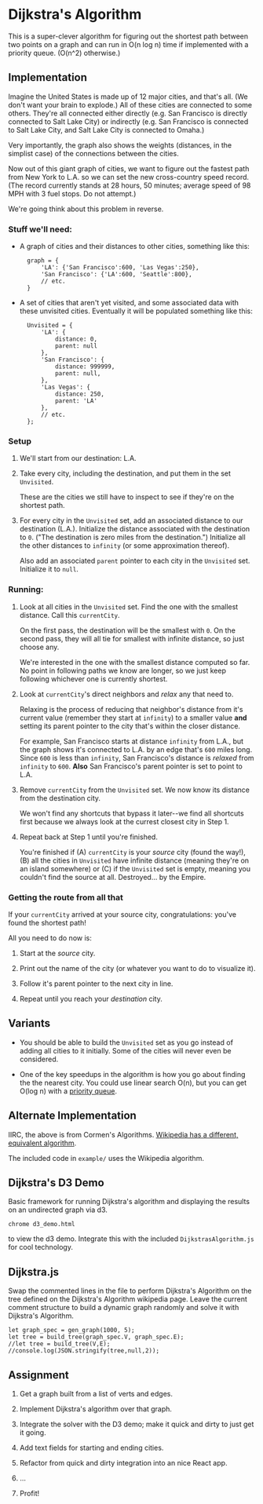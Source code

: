 Dijkstra's Algorithm
====
This is a super-clever algorithm for figuring out the shortest path between two points on a graph and can run in O(n log n) time if implemented with a priority queue. (O(n^2) otherwise.)

Implementation
---
Imagine the United States is made up of 12 major cities, and that's all. (We don't want your brain to explode.) All of these cities are connected to some others. They're all connected either directly (e.g. San Francisco is directly connected to Salt Lake City) or indirectly (e.g. San Francisco is connected to Salt Lake City, and Salt Lake City is connected to Omaha.)

Very importantly, the graph also shows the weights (distances, in the simplist case) of the connections between the cities.

Now out of this giant graph of cities, we want to figure out the fastest path from New York to L.A. so we can set the new cross-country speed record. (The record currently stands at 28 hours, 50 minutes; average speed of 98 MPH with 3 fuel stops. Do not attempt.)

We're going think about this problem in reverse.

### Stuff we'll need:

* A graph of cities and their distances to other cities, something like this:

        graph = {
            'LA': {'San Francisco':600, 'Las Vegas':250},
            'San Francisco': {'LA':600, 'Seattle':800},
            // etc.
        }

* A set of cities that aren't yet visited, and some associated data with these unvisited cities. Eventually it will be populated something like this:

        Unvisited = {
            'LA': {
                distance: 0,
                parent: null
            },
            'San Francisco': {
                distance: 999999,
                parent: null,
            },
            'Las Vegas': {
                distance: 250,
                parent: 'LA'
            },
            // etc.
        };
### Setup

1. We'll start from our destination: L.A.

2. Take every city, including the destination, and put them in the set `Unvisited`.

    These are the cities we still have to inspect to see if they're on the shortest path.

3. For every city in the `Unvisited` set, add an associated distance to our destination (L.A.). Initialize the distance associated with the destination to `0`. ("The destination is zero miles from the destination.") Initialize all the other distances to `infinity` (or some approximation thereof).

    Also add an associated `parent` pointer to each city in the `Unvisited` set. Initialize it to `null`.

### Running:

1. Look at all cities in the `Unvisited` set. Find the one with the smallest distance. Call this `currentCity`.

    On the first pass, the destination will be the smallest with `0`. On the second pass, they will all tie for smallest with infinite distance, so just choose any.

    We're interested in the one with the smallest distance computed so far. No point in following paths we know are longer, so we just keep following whichever one is currently shortest.

2. Look at `currentCity`'s direct neighbors and *relax* any that need to.

    Relaxing is the process of reducing that neighbor's distance from it's current value (remember they start at `infinity`) to a smaller value **and** setting its parent pointer to the city that's within the closer distance.

    For example, San Francisco starts at distance `infinity` from L.A., but the graph shows it's connected to L.A. by an edge that's `600` miles long. Since `600` is less than `infinity`, San Francisco's distance is *relaxed* from `infinity` to `600`. **Also** San Francisco's parent pointer is set to point to L.A.

3. Remove `currentCity` from the `Unvisited` set. We now know its distance from the destination city.

    We won't find any shortcuts that bypass it later--we find all shortcuts first because we always look at the currest closest city in Step 1.

4. Repeat back at Step 1 until you're finished. 

    You're finished if (A) `currentCity` is your *source* city (found the way!), (B) all the cities in `Unvisited` have infinite distance (meaning they're on an island somewhere) or (C) if the `Unvisited` set is empty, meaning you couldn't find the source at all. Destroyed... by the Empire.

### Getting the route from all that

If your `currentCity` arrived at your source city, congratulations: you've found the shortest path!

All you need to do now is:

1. Start at the *source* city.

2. Print out the name of the city (or whatever you want to do to visualize it).

3. Follow it's parent pointer to the next city in line.

4. Repeat until you reach your *destination* city.

Variants
---
* You should be able to build the `Unvisited` set as you go instead of adding all cities to it initially. Some of the cities will never even be considered.

* One of the key speedups in the algorithm is how you go about finding the the nearest city. You could use linear search O(n), but you can get O(log n) with a [priority queue](https://en.wikipedia.org/wiki/Priority_queue).


Alternate Implementation
---

IIRC, the above is from Cormen's Algorithms. [Wikipedia has a different, equivalent algorithm](https://en.wikipedia.org/wiki/Dijkstra%27s_algorithm#Pseudocode).

The included code in `example/` uses the Wikipedia algorithm.


Dijkstra's D3 Demo
---

Basic framework for running Dijkstra's algorithm and displaying the results on an undirected graph via d3.

`chrome d3_demo.html`

to view the d3 demo. Integrate this with the included `DijkstrasAlgorithm.js` for cool technology.


Dijkstra.js
---

Swap the commented lines in the file to perform Dijkstra's Algorithm on the tree defined on the Dijkstra's Algorithm wikipedia page. Leave the current comment structure to build a dynamic graph randomly and solve it with Dijkstra's Algorithm.

    let graph_spec = gen_graph(1000, 5);
    let tree = build_tree(graph_spec.V, graph_spec.E);
    //let tree = build_tree(V,E);
    //console.log(JSON.stringify(tree,null,2));


Assignment
---
1. Get a graph built from a list of verts and edges.

2. Implement Dijkstra's algorithm over that graph.

3. Integrate the solver with the D3 demo; make it quick and dirty to just get it going.

4. Add text fields for starting and ending cities.

5. Refactor from quick and dirty integration into an nice React app.

6. ...

7. Profit!

